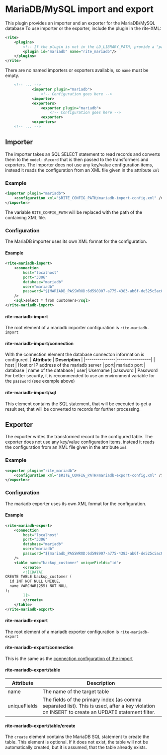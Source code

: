 # MariaDB/MySQL import and export
This plugin provides an importer and an exporter for the MariaDB/MySQL database
To use importer or the exporter, include the plugin in the rite-XML:
```xml
<rite>
    <plugins>
        <!-- If the plugin is not in the LD_LIBRARY_PATH, provide a "path" attribute -->
        <plugin id="mariadb" name="rite_mariadb"/>
    </plugins>
</rite>
```
There are no named importers or exporters available, so `name` must be empty.
```xml
    <!-- ... -->
            <importer plugin="mariadb">
                <!-- Configuration goes here -->
            <importer>
            <exporters>
                <exporter plugin="mariadb">
                    <!-- Configuration goes here -->
                <exporter>
            <exporters>
    <!-- ... -->
```
## Importer
The importer takes an SQL SELECT statement to read records and converts them to 
the `model::Record` that is then passed to the transformers and exporters.
The importer does not use any key/value configuration items, instead it reads the configuration from an XML file given in the attribute `xml`
### Example
```xml
<importer plugin="mariadb">
    <configuration xml="$RITE_CONFIG_PATH/mariadb-import-config.xml" />
</importer>
```
The variable `RITE_CONFIG_PATH` will be replaced with the path of the containing XML file.

### Configuration
The MariaDB importer uses its own XML format for the configuration.
#### Example
```xml
<rite-mariadb-import>
    <connection 
        host="localhost"
        port="3306"
        database="mariadb"
        user="mariadb"
        password="${MARIADB_PASSWROD:6d598907-a775-4383-ab6f-de525c5ac0bf}"
    />
    <sql>select * from customers</sql>
</rite-mariadb-import>
```
#### rite-mariadb-import
The root element of a mariadb importer configuration is `rite-mariadb-import`
#### rite-mariadb-import/connection
With the connection element the database connecton information is configured.
| **Attribute** | **Description** |
|---------------|-----------------|
| host | Host or IP address of the mariadb server
| port| mariadb port
| database | name of the database
| user| Username
| password | Password
For better security, it is recommended to use an environment variable for the `password` (see example above)
#### rite-mariadb-import/sql
This element contains the SQL statement, that will be executed to get a result set, that will be converted to records for further processing.

## Exporter
The exporter writes the transformed record to the configured table. The exporter does not use any key/value configuration items, instead it reads the configuration from an XML file given in the attribute `xml`

### Example
```xml
<exporter plugin="rite_mariadb">
    <configuration xml="$RITE_CONFIG_PATH/mariadb-export-config.xml" />
</exporter>
```                

### Configuration
The mariadb exporter uses its own XML format for the configuration.
#### Example
```xml
<rite-mariadb-export>
    <connection 
        host="localhost"
        port="3306"
        database="mariadb"
        user="mariadb"
        password="${mariadb_PASSWROD:6d598907-a775-4383-ab6f-de525c5ac0bf}"
    />
    <table name="backup_customer" uniqueFields="id">
        <create>
        <![CDATA[
CREATE TABLE backup_customer (
  id INT NOT NULL UNIQUE,
  name VARCHAR(255) NOT NULL
);        
        ]]>
        </create>
    </table>
</rite-mariadb-export>
```
#### rite-mariadb-export
The root element of a mariadb exporter configuration is `rite-mariadb-export`
#### rite-mariadb-export/connection
This is the same as the [connection configuration of the import](#rite-mariadb-importconnection)
#### rite-mariadb-export/table
| **Attribute** | **Description** |
|---------------|-----------------|
| name | The name of the target table
| uniqueFields | The fields of the primary index (as comma separated list). This is used, after a key violation on INSERT to create an UPDATE statement filter.
#### rite-mariadb-export/table/create
The `create` element contains the MariaDB SQL statement to create the table. This element is optional. If it does not exist, the table will not be automatically created, but it is assumed, that the table already exists.





